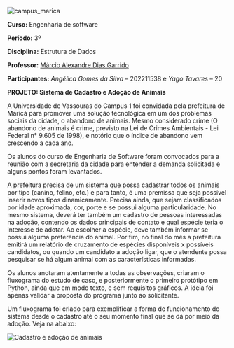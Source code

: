   
![campus_marica](https://github.com/YagoTarsin/PetMatch/assets/125316134/8d54302b-77da-4571-8c29-33e5524a61b8)

 

**Curso:** Engenharia de software	 

**Período:** 3º 

**Disciplina:** Estrutura de Dados 

**Professor:** [Márcio Alexandre Dias Garrido](https://github.com/marciogarridoLaCop) 

 

 
**Participantes:** _Angélica Gomes da Silva_ – 202211538  e _Yago Tavares_ – 20 
 

 
**PROJETO: Sistema de Cadastro e Adoção de Animais** 

 

A Universidade de Vassouras do Campus 1 foi convidada pela prefeitura de Maricá para promover uma solução tecnológica em um dos problemas sociais da cidade, o abandono de animais. Mesmo considerado crime (O abandono de animais é crime, previsto na Lei de Crimes Ambientais - Lei Federal n° 9.605 de 1998), e notório que o índice de abandono vem crescendo a cada ano. 

Os alunos do curso de Engenharia de Software foram convocados para a reunião com a secretaria da cidade para entender a demanda solicitada e alguns pontos foram levantados. 

A prefeitura precisa de um sistema que possa cadastrar todos os animais por tipo (canino, felino, etc.) e para tanto, é uma premissa que seja possível inserir novos tipos dinamicamente. Precisa ainda, que sejam classificados por idade aproximada, cor, porte e se possui alguma particularidade. No mesmo sistema, deverá ter também um cadastro de pessoas interessadas na adoção, contendo os dados principais de contato e qual espécie teria o interesse de adotar. Ao escolher a espécie, deve também informar se possui alguma preferência do animal. Por fim, no final do mês a prefeitura emitirá um relatório de cruzamento de espécies disponíveis x possíveis candidatos, ou quando um candidato a adoção ligar, que o atendente possa pesquisar se há algum animal com as características informadas. 

Os alunos anotaram atentamente a todas as observações, criaram o fluxograma do estudo de caso, e posteriormente o primeiro protótipo em Python, ainda que em modo texto, e sem requisitos gráficos. A ideia foi apenas validar a proposta do programa junto ao solicitante. 

 

Um fluxograma foi criado para exemplificar a forma de funcionamento do sistema desde o cadastro até o seu momento final que se dá por meio da adoção. Veja na abaixo: 

 
![Cadastro e adoção de animais](https://github.com/YagoTarsin/PetMatch/assets/125316134/0b6cc626-1825-46df-9bf3-539ff42729fe)

 

 
